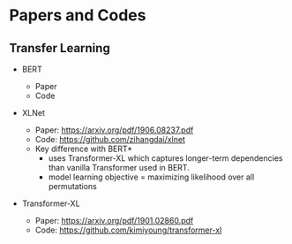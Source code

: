 # Papers and Codes

## Transfer Learning

- BERT
  - Paper
  - Code

- XLNet
  - Paper: https://arxiv.org/pdf/1906.08237.pdf
  - Code: https://github.com/zihangdai/xlnet
  - Key difference with BERT*
    - uses Transformer-XL which captures longer-term dependencies than vanilla Transformer used in BERT.
    - model learning objective = maximizing likelihood over all permutations

- Transformer-XL
  - Paper: https://arxiv.org/pdf/1901.02860.pdf
  - Code: https://github.com/kimiyoung/transformer-xl
